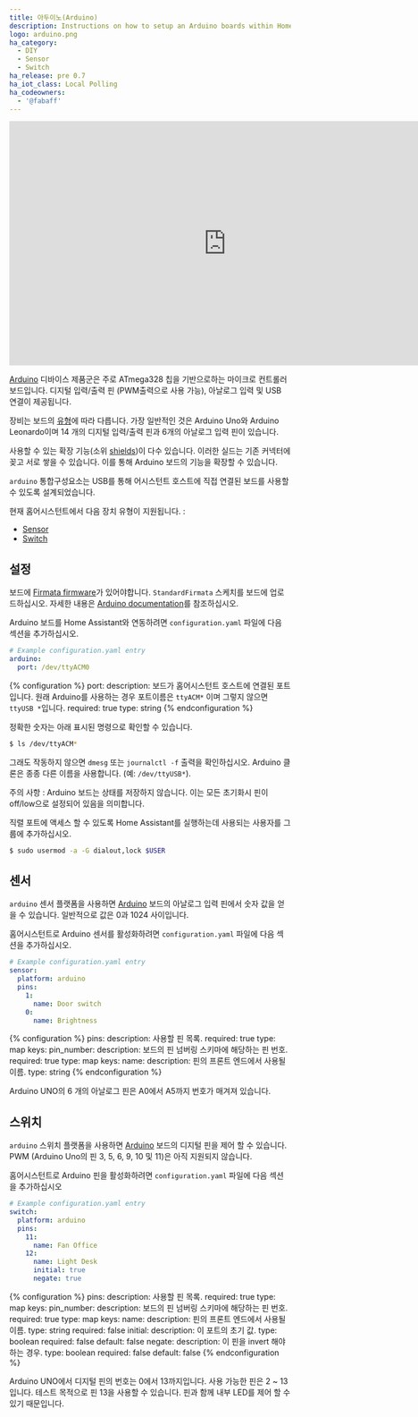 ```yaml
---
title: 아두이노(Arduino)
description: Instructions on how to setup an Arduino boards within Home Assistant.
logo: arduino.png
ha_category:
  - DIY
  - Sensor
  - Switch
ha_release: pre 0.7
ha_iot_class: Local Polling
ha_codeowners:
  - '@fabaff'
---
```


<div class='videoWrapper'>
<iframe width="776" height="437" src="https://www.youtube.com/embed/3e6GMI4Szwk" frameborder="0" allow="accelerometer; autoplay; encrypted-media; gyroscope; picture-in-picture" allowfullscreen></iframe>
</div>

[Arduino](https://www.arduino.cc/) 디바이스 제품군은 주로 ATmega328 칩을 기반으로하는 마이크로 컨트롤러 보드입니다. 디지털 입력/출력 핀 (PWM출력으로 사용 가능), 아날로그 입력 및 USB 연결이 제공됩니다.

장비는 보드의 [유형](https://www.arduino.cc/en/Main/Products)에 따라 다릅니다. 가장 일반적인 것은 Arduino Uno와 Arduino Leonardo이며 14 개의 디지털 입력/출력 핀과 6개의 아날로그 입력 핀이 있습니다.

사용할 수 있는 확장 기능(소위 [shields](https://www.arduino.cc/en/Main/ArduinoShields))이 다수 있습니다. 이러한 실드는 기존 커넥터에 꽂고 서로 쌓을 수 있습니다. 이를 통해 Arduino 보드의 기능을 확장할 수 있습니다.

`arduino` 통합구성요소는 USB를 통해  어시스턴트 호스트에 직접 연결된 보드를 사용할 수 있도록 설계되었습니다.

현재 홈어시스턴트에서 다음 장치 유형이 지원됩니다. : 

- [Sensor](#sensor)
- [Switch](#switch)

## 설정

보드에 [Firmata firmware](https://github.com/firmata/)가 있어야합니다. `StandardFirmata` 스케치를 보드에 업로드하십시오. 자세한 내용은 [Arduino documentation](https://www.arduino.cc/en/Main/Howto)를 참조하십시오.

Arduino 보드를 Home Assistant와 연동하려면 `configuration.yaml` 파일에 다음 섹션을 추가하십시오. 

```yaml
# Example configuration.yaml entry
arduino:
  port: /dev/ttyACM0
```

{% configuration %}
port:
  description: 보드가 홈어시스턴트 호스트에 연결된 포트입니다. 원래 Arduino를 사용하는 경우 포트이름은 `ttyACM*` 이며 그렇지 않으면 `ttyUSB *`입니다.
  required: true
  type: string
{% endconfiguration %}

정확한 숫자는 아래 표시된 명령으로 확인할 수 있습니다.

```bash
$ ls /dev/ttyACM*
```

그래도 작동하지 않으면 `dmesg` 또는 `journalctl -f` 출력을 확인하십시오. Arduino 클론은 종종 다른 이름을 사용합니다. (예: `/dev/ttyUSB*`).

<div class='note warning'>
주의 사항 : Arduino 보드는 상태를 저장하지 않습니다. 이는 모든 초기화시 핀이 off/low으로 설정되어 있음을 의미합니다.
</div>

직렬 포트에 액세스 할 수 있도록 Home Assistant를 실행하는데 사용되는 사용자를 그룹에 추가하십시오.

```bash
$ sudo usermod -a -G dialout,lock $USER
```

## 센서

`arduino` 센서 플랫폼을 사용하면 [Arduino](https://www.arduino.cc/) 보드의 아날로그 입력 핀에서 숫자 값을 얻을 수 있습니다. 일반적으로 값은 0과 1024 사이입니다.

홈어시스턴트로 Arduino 센서를 활성화하려면 `configuration.yaml` 파일에 다음 섹션을 추가하십시오.

```yaml
# Example configuration.yaml entry
sensor:
  platform: arduino
  pins:
    1:
      name: Door switch
    0:
      name: Brightness
```

{% configuration %}
pins:
  description: 사용할 핀 목록.
  required: true
  type: map
  keys:
    pin_number:
      description: 보드의 핀 넘버링 스키마에 해당하는 핀 번호.
      required: true
      type: map
      keys:
        name:
          description: 핀의 프론트 엔드에서 사용될 이름.
          type: string
{% endconfiguration %}

Arduino UNO의 6 개의 아날로그 핀은 A0에서 A5까지 번호가 매겨져 있습니다.

## 스위치

`arduino` 스위치 플랫폼을 사용하면 [Arduino](https://www.arduino.cc/) 보드의 디지털 핀을 제어 할 수 있습니다. 
PWM (Arduino Uno의 핀 3, 5, 6, 9, 10 및 11)은 아직 지원되지 않습니다.

홈어시스턴트로 Arduino 핀을 활성화하려면 `configuration.yaml` 파일에 다음 섹션을 추가하십시오

```yaml
# Example configuration.yaml entry
switch:
  platform: arduino
  pins:
    11:
      name: Fan Office
    12:
      name: Light Desk
      initial: true
      negate: true
```

{% configuration %}
pins:
  description: 사용할 핀 목록.
  required: true
  type: map
  keys:
    pin_number:
      description: 보드의 핀 넘버링 스키마에 해당하는 핀 번호.
      required: true
      type: map
      keys:
        name:
          description: 핀의 프론트 엔드에서 사용될 이름.
          type: string
          required: false
        initial:
          description: 이 포트의 초기 값.
          type: boolean
          required: false
          default: false
        negate:
          description: 이 핀을 invert 해야하는 경우.
          type: boolean
          required: false
          default: false
{% endconfiguration %}

Arduino UNO에서 디지털 핀의 번호는 0에서 13까지입니다. 사용 가능한 핀은 2 ~ 13입니다. 테스트 목적으로 핀 13을 사용할 수 있습니다. 핀과 함께 내부 LED를 제어 할 수 있기 때문입니다.
